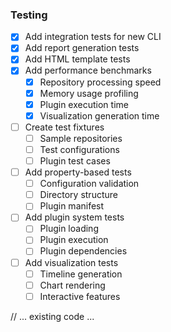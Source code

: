 ### Testing
- [x] Add integration tests for new CLI
- [x] Add report generation tests
- [x] Add HTML template tests
- [x] Add performance benchmarks
  - [x] Repository processing speed
  - [x] Memory usage profiling
  - [x] Plugin execution time
  - [x] Visualization generation time
- [ ] Create test fixtures
  - [ ] Sample repositories
  - [ ] Test configurations
  - [ ] Plugin test cases
- [ ] Add property-based tests
  - [ ] Configuration validation
  - [ ] Directory structure
  - [ ] Plugin manifest
- [ ] Add plugin system tests
  - [ ] Plugin loading
  - [ ] Plugin execution
  - [ ] Plugin dependencies
- [ ] Add visualization tests
  - [ ] Timeline generation
  - [ ] Chart rendering
  - [ ] Interactive features

// ... existing code ... 